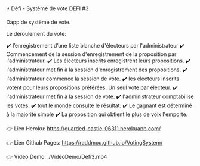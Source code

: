 ⚡️ Défi - Système de vote
DEFI #3

Dapp de système de vote.

Le déroulement du vote:

✔️ l’enregistrement d’une liste blanche d'électeurs par l'administrateur
✔️ Commencement de la session d'enregistrement de la proposition par l'administrateur.
✔️ Les électeurs inscrits enregistrent leurs propositions.
✔️ l'administrateur met fin à la session d'enregistrement des propositions.
✔️ l'administrateur commence la session de vote.
✔️ les électeurs inscrits votent pour leurs propositions préférées. Un seul vote par électeur.
✔️ l'administrateur met fin à la session de vote.
✔️ l'administrateur comptabilise les votes.
✔️ tout le monde consulte le résultat.
✔️ Le gagnant est déterminé à la majorité simple
✔️ La proposition qui obtient le plus de voix l'emporte.


👉 Lien Heroku:
https://guarded-castle-06311.herokuapp.com/


👉 Lien Github Pages:
https://raddmou.github.io/VotingSystem/


👉 Video Demo:
./VideoDemo/Defi3.mp4